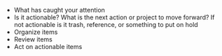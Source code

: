 

- What has caught your attention
- Is it actionable? What is the next action or project to move forward? If not actionable is it trash, reference, or something to put on hold
- Organize items
- Review items
- Act on actionable items
